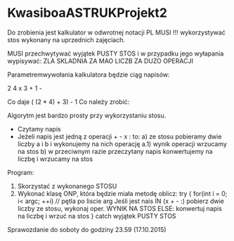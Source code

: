 # KwasiboaASTRUKProjekt2
Do zrobienia jest kalkulator w odwrotnej notacji PL
MUSI !!! wykorzystywać stos wykonany na uprzednich zajęciach.

MUSI przechwytywać wyjątek PUSTY STOS i w przypadku jego wyłapania wypisywać:
ZLA SKLADNIA ZA MAO LICZB ZA DUZO OPERACJI

Parametremwywołania kalkulatora będzie ciąg napisów:

2 4 x 3 + 1 -

Co daje ( (2 * 4) + 3) - 1
Co należy zrobić:

Algorytm jest bardzo prosty przy wykorzystaniu stosu.
- Czytamy napis
- Jeżeli napis jest jedną z operacji + - x : to:
a) ze stosu pobieramy dwie liczby a i b i wykonujemy na nich operację
a.1) wynik operacji wrzucamy na stos
b) w przeciwnym razie przeczytany napis konwertujemy na liczbę i wrzucamy na stos

Program:

1. Skorzystać z wykonanego STOSU
2. Wykonać klasę ONP, która będzie miała metodę oblicz:
try {
for(int i = 0; i< argc; ++i) // pętla po liscie arg
Jeśli jest nais IN (x + - :) pobierz dwie liczby ze stosu, wykonaj oper. WYNIK NA STOS
ELSE: konwertuj napis na liczbę i wrzuć na stos
} catch wyjątek PUSTY STOS

Sprawozdanie do soboty do godziny 23.59 (17.10.2015)

